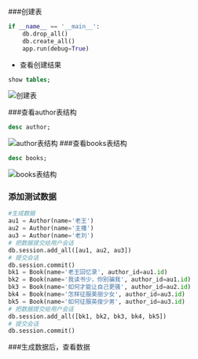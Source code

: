 ###创建表

```python
if __name__ == '__main__':
    db.drop_all()
    db.create_all()
    app.run(debug=True)

```
- 查看创建结果

```sql
show tables;
```
![创建表](/assets/create_table.png)

###查看author表结构 
```sql
desc author;
```
![author表结构](/assets/author_table_struc.png)
###查看books表结构 

```sql
desc books;
```
![books表结构](/assets/books_table_struc.png)


### 添加测试数据

```python
#生成数据
au1 = Author(name='老王')
au2 = Author(name='主播')
au3 = Author(name='老刘')
# 把数据提交给用户会话
db.session.add_all([au1, au2, au3])
# 提交会话
db.session.commit()
bk1 = Book(name='老王回忆录', author_id=au1.id)
bk2 = Book(name='我读书少，你别骗我', author_id=au1.id)
bk3 = Book(name='如何才能让自己更骚', author_id=au2.id)
bk4 = Book(name='怎样征服美丽少女', author_id=au3.id)
bk5 = Book(name='如何征服英俊少男', author_id=au3.id)
# 把数据提交给用户会话
db.session.add_all([bk1, bk2, bk3, bk4, bk5])
# 提交会话
db.session.commit()
```

###生成数据后，查看数据

